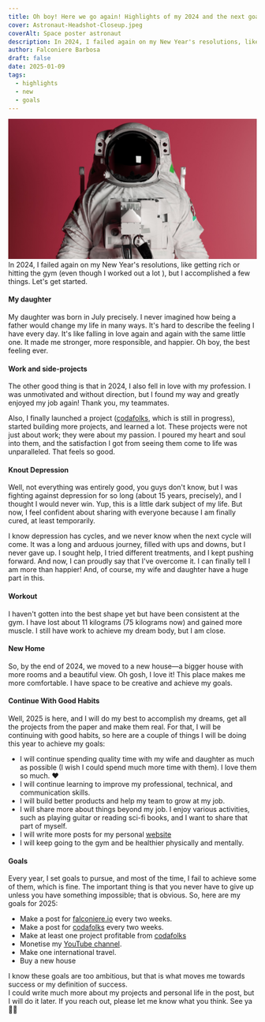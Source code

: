 ```yaml
---
title: Oh boy! Here we go again! Highlights of my 2024 and the next goals
cover: Astronaut-Headshot-Closeup.jpeg
coverAlt: Space poster astronaut
description: In 2024, I failed again on my New Year's resolutions, like getting rich or hitting the gym (even though I worked out a lot ), but I accomplished a few things. Let's get started.
author: Falconiere Barbosa
draft: false
date: 2025-01-09
tags:
  - highlights
  - new
  - goals
---
```


![Astronaut-Headshot-Closeup.jpeg](../assets/images/Astronaut-Headshot-Closeup.jpeg)
In 2024, I failed again on my New Year's resolutions, like getting rich or hitting the gym (even though I worked out a lot ), but I accomplished a few things. Let's get started. 
#### My daughter
My daughter was born in July precisely. I never imagined how being a father would change my life in many ways. It's hard to describe the feeling I have every day. It's like falling in love again and again with the same little one. It made me stronger, more responsible, and happier.  Oh boy, the best feeling ever. 
#### Work and side-projects
The other good thing is that in 2024, I also fell in love with my profession. I was unmotivated and without direction, but I found my way and greatly enjoyed my job again! Thank you, my teammates. 

Also, I finally launched a project (<a href="https://codafolks.com" target="_blank">codafolks</a>, which is still in progress), started building more projects, and learned a lot. These projects were not just about work; they were about my passion. I poured my heart and soul into them, and the satisfaction I got from seeing them come to life was unparalleled. That feels so good.  
#### Knout Depression 
Well, not everything was entirely good, you guys don't know, but I was fighting against depression for so long (about 15 years, precisely), and I thought I would never win. Yup, this is a little dark subject of my life. But now, I feel confident about sharing with everyone because I am finally cured, at least temporarily. 

I know depression has cycles, and we never know when the next cycle will come. It was a long and arduous journey, filled with ups and downs, but I never gave up. I sought help, I tried different treatments, and I kept pushing forward. And now, I can proudly say that I've overcome it.  I can finally tell I am more than happier! And, of course, my wife and daughter have a huge part in this. 
#### Workout
I haven't gotten into the best shape yet but have been consistent at the gym. I have lost about 11 kilograms (75 kilograms now) and gained more muscle. I still have work to achieve my dream body, but I am close. 
#### New Home
So, by the end of 2024, we moved to a new house—a bigger house with more rooms and a beautiful view. Oh gosh, I love it! This place makes me more comfortable. I have space to be creative and achieve my goals. 
#### Continue With Good Habits
Well, 2025 is here, and I will do my best to accomplish my dreams, get all the projects from the paper and make them real. For that, I will be continuing with good habits,  so here are a couple of things I will be doing this year to achieve my goals: 

* I will continue spending quality time with my wife and daughter as much as possible (I wish I could spend much more time with them). I love them so much. ❤️
* I will continue learning to improve my professional, technical, and communication skills. 
* I will build better products and help my team to grow at my job.
* I will share more about things beyond my job. I enjoy various activities, such as playing guitar or reading sci-fi books, and I want to share that part of myself. 
* I will write more posts for my personal [website](https://falconiere.io)
* I will keep going to the gym and be healthier physically and mentally. 
#### Goals
Every year, I set goals to pursue, and most of the time, I fail to achieve some of them, which is fine. The important thing is that you never have to give up unless you have something impossible; that is obvious.  So, here are my goals for 2025: 

* Make a post for [falconiere.io](https://falconiere.io)  every two weeks.
* Make a post for [codafolks](https://codafolks.com) every two weeks.
* Make at least one project profitable from [codafolks](https://codafolks.com)
* Monetise my [YouTube channel](https://www.youtube.com/@falconiere).
* Make one international travel. 
* Buy a new house

I know these goals are too ambitious, but that is what moves me towards success or my definition of success.  
I could write much more about my projects and personal life in the post, but I will do it later. If you reach out, please let me know what you think. See ya ✌🏽